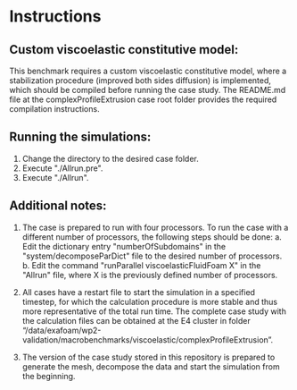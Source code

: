 # Instructions

## Custom viscoelastic constitutive model:

This benchmark requires a custom viscoelastic constitutive model, where a stabilization procedure (improved both sides diffusion) is implemented, which should be compiled before running the case study. The README.md file at the complexProfileExtrusion case root folder provides the required compilation instructions.

## Running the simulations:

1. Change the directory to the desired case folder.
2. Execute "./Allrun.pre".
3. Execute "./Allrun".

## Additional notes:

1. The case is prepared to run with four processors. To run the case with a different number of processors, the following steps should be done:
      a. Edit the dictionary entry "numberOfSubdomains" in the "system/decomposeParDict" file to the desired number of processors.
      b. Edit the command "runParallel viscoelasticFluidFoam X" in the "Allrun" file, where X is the previously defined number of processors.

2. All cases have a restart file to start the simulation in a specified timestep, for which the calculation procedure is more stable and thus more representative of the total run time. The complete case study with the calculation files can be obtained at the E4 cluster in folder “/data/exafoam/wp2-validation/macrobenchmarks/viscoelastic/complexProfileExtrusion”.

3. The version of the case study stored in this repository is prepared to generate the mesh, decompose the data and start the simulation from the beginning.
